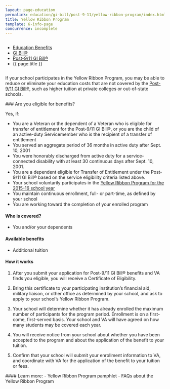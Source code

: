 ```yaml
---
layout: page-education
permalink: education/gi-bill/post-9-11/yellow-ribbon-program/index.html
title: Yellow Ribbon Program
template: 6-info-page
concurrence: incomplete
---
```


<div class="splash" markdown="0">
<div class="row" markdown="0">
<div class="small-12 columns" markdown="0">

<ul class="breadcrumbs" role="menubar" aria-label="Primary">
<li class="parent"><a href="/education/">Education Benefits</a></li>
<li class="parent"><a href="/education/gi-bill/">GI Bill®</a></li>
<li class="parent"><a href="/education/gi-bill/post-9-11/">Post-9/11 GI Bill®</a></li>
<li class="active">{{ page.title }}</li>
</ul>

</div>
</div>
</div>

<div class="main" role="main" markdown="0">

<!--<div class="action-bar">
  <div class="row">
    <div class="small-12 columns">

    </div>
  </div>
</div>-->

<div class="section one" markdown="0">
<div class="primary" markdown="0">
<div class="row" markdown="0">
<div class="small-12 columns" markdown="1">

If your school participates in the Yellow Ribbon Program, you may be able to reduce or eliminate your education costs that are not covered by the [Post-9/11 GI Bill®](/education/gi-bill/post-9-11/), such as higher tuition at private colleges or out-of-state schools.
</div>
<div class="small-12 columns" markdown="1">
<div class="call-out">
### Are you eligible for benefits?

Yes, if:

- You are a Veteran or the dependent of a Veteran who is eligible for transfer of entitlement for the Post-9/11 GI Bill®, or you are the child of an active-duty Servicemember who is the recipient of a transfer of entitlement
- You served an aggregate period of 36 months in active duty after Sept. 10, 2001
- You were honorably discharged from active duty for a service-connected disability with at least 30 continuous days after Sept. 10, 2001.
- You are a dependent eligible for Transfer of Entitlement under the Post-9/11 GI Bill® based on the service eligibility criteria listed above.
- Your school voluntarily participates in the [Yellow Ribbon Program for the 2015-16 school year](http://www.benefits.va.gov/GIBILL/yellow_ribbon/yrp_list_2015.asp )
- You maintain continuous enrollment, full- or part-time, as defined by your school
- You are working toward the completion of your enrolled program

#### Who is covered?
- You and/or your dependents

#### Available benefits
- Additional tuition

#### How it works
1. After you submit your application for Post-9/11 GI Bill® benefits and VA finds you eligible, you will receive a Certificate of Eligibility.

2. Bring this certificate to your participating institution’s financial aid, military liaison, or other office as determined by your school, and ask to apply to your school’s Yellow Ribbon Program.

3. Your school will determine whether it has already enrolled the maximum number of participants for the program period. Enrollment is on a first-come, first-served basis. Your school and VA will have agreed on how many students may be covered each year.

4. You will receive notice from your school about whether you have been accepted to the program and about the application of the benefit to your tuition.

5. Confirm that your school will submit your enrollment information to VA, and coordinate with VA for the application of the benefit to your tuition or fees.
</div>
</div>

<div class="small-12 columns" markdown="1">
#### Learn more:
- Yellow Ribbon Program pamphlet
- FAQs about the Yellow Ribbon Program
</div>


</div>
</div>


</div>
